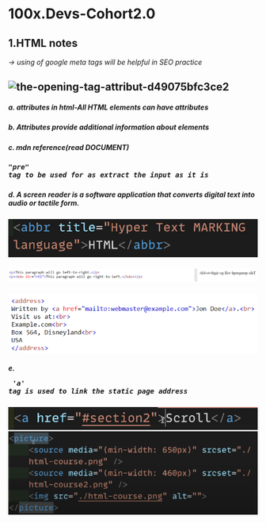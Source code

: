# 100x.Devs-Cohort2.0
## 1.HTML notes</br>
*-> using of google meta tags will be helpful in SEO practice*
## ![the-opening-tag-attribut-d49075bfc3ce2](https://github.com/kupendrav/100x.Devs-Cohort2.0/assets/93828746/e130dab1-ed4b-4a6a-8352-59764059f202)

##### a. attributes in html-All HTML elements can have attributes</br>
##### b. Attributes provide additional information about elements
##### c. mdn reference(read DOCUMENT)
##### <pre>"pre" tag to be used for as extract the input as it is 
##### d. A screen reader is a software application that converts digital text into audio or tactile form.
#### ![abbr tag usage](./HTML/static/img/image.png)
#### ![bdo tag that turns the words to read left to right](./HTML/static/img/image2.png)
#### ![address tag](HTML/static/img/image3.png)
##### e. <pre> 'a' tag is used to link the static page address 
![same page scrolling or pointing](HTML/static/img/image4.png)
![picture tag is used to adjust the element with screen size basically as responsive](HTML/static/img/image5.png)